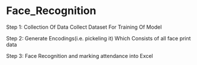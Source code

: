 # Face_Recognition
Step 1: Collection Of Data
Collect Dataset For Training Of Model

Step 2: Generate Encodings(i.e. pickeling it) 
Which Consists of all face print data

Step 3: Face Recognition and marking attendance into Excel
